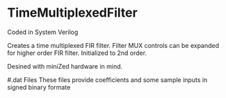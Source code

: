 # TimeMultiplexedFilter
Coded in System Verilog

Creates a time multiplexed FIR filter.  Filter MUX controls can be expanded for higher order FIR filter.  Initialized to 2nd order.

Desined with miniZed hardware in mind.

#.dat Files
These files provide coefficients and some sample inputs in signed binary formate
